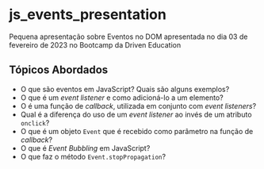 # js_events_presentation

Pequena apresentação sobre Eventos no DOM apresentada no dia 03 de fevereiro de 2023
no Bootcamp da Driven Education

## Tópicos Abordados

* O que são eventos em JavaScript? Quais são alguns exemplos?
* O que é um *event listener* e como adicioná-lo a um elemento?
* O é uma função de *callback*, utilizada em conjunto com *event listeners*?
* Qual é a diferença do uso de um *event listener* ao invés de um atributo `onclick`?
* O que é um objeto `Event` que é recebido como parâmetro na função de *callback*?
* O que é *Event Bubbling* em JavaScript?
* O que faz o método `Event.stopPropagation`?
